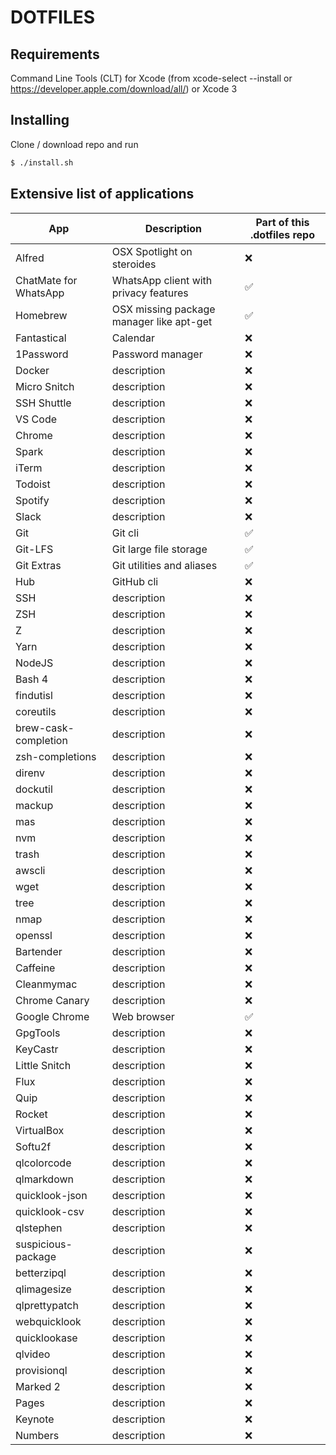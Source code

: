 # DOTFILES

## Requirements

Command Line Tools (CLT) for Xcode (from xcode-select --install or https://developer.apple.com/download/all/) or Xcode 3

## Installing

Clone / download repo and run
```sh
$ ./install.sh
```

## Extensive list of applications

App | Description | Part of this .dotfiles repo
------------ | ------------- | ------------
Alfred | OSX Spotlight on steroides | :x:
ChatMate for WhatsApp | WhatsApp client with privacy features | :white_check_mark:
Homebrew | OSX missing package manager like apt-get | :white_check_mark:
Fantastical | Calendar | :x:
1Password | Password manager | :x:
Docker | description | :x:
Micro Snitch | description | :x:
SSH Shuttle | description | :x:
VS Code | description | :x:
Chrome | description | :x:
Spark | description | :x:
iTerm | description | :x:
Todoist | description | :x:
Spotify | description | :x:
Slack | description | :x:
Git | Git cli | :white_check_mark:
Git-LFS | Git large file storage | :white_check_mark:
Git Extras | Git utilities and aliases | :white_check_mark:
Hub | GitHub cli | :x:
SSH | description | :x:
ZSH | description | :x:
Z | description | :x:
Yarn | description | :x:
NodeJS | description | :x:
Bash 4 | description | :x:
findutisl | description | :x:
coreutils | description | :x:
brew-cask-completion | description | :x:
zsh-completions | description | :x:
direnv | description | :x:
dockutil | description | :x:
mackup | description | :x:
mas | description | :x:
nvm | description | :x:
trash | description | :x:
awscli | description | :x:
wget | description | :x:
tree | description | :x:
nmap | description | :x:
openssl | description | :x:
Bartender | description | :x:
Caffeine | description | :x:
Cleanmymac | description | :x:
Chrome Canary | description | :x:
Google Chrome | Web browser | :white_check_mark:
GpgTools | description | :x:
KeyCastr | description | :x:
Little Snitch | description | :x:
Flux | description | :x:
Quip | description | :x:
Rocket | description | :x:
VirtualBox | description | :x:
Softu2f | description | :x:
qlcolorcode | description | :x:
qlmarkdown | description | :x:
quicklook-json | description | :x:
quicklook-csv | description | :x:
qlstephen | description | :x:
suspicious-package | description | :x:
betterzipql | description | :x:
qlimagesize | description | :x:
qlprettypatch | description | :x:
webquicklook | description | :x:
quicklookase | description | :x:
qlvideo | description | :x:
provisionql | description | :x:
Marked 2 | description | :x:
Pages | description | :x:
Keynote | description | :x:
Numbers | description | :x:
